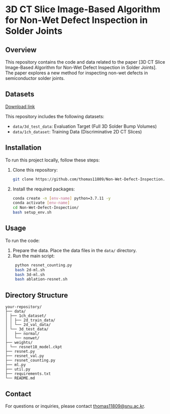 # 3D CT Slice Image-Based Algorithm for Non-Wet Defect Inspection in Solder Joints

## Overview
This repository contains the code and data related to the paper [3D CT Slice Image-Based Algorithm for Non-Wet Defect Inspection in Solder Joints]. The paper explores a new method for inspecting non-wet defects in semiconductor solder joints.

## Datasets
[Download link](https://zenodo.org/records/15250542)

This repository includes the following datasets:
- `data/3d_test_data`: Evaluation Target (Full 3D Solder Bump Volumes)
- `data/1ch_dataset`: Training Data (Discriminative 2D CT Slices)

## Installation
To run this project locally, follow these steps:

1. Clone this repository:
    ```sh
    git clone https://github.com/thomas11809/Non-Wet-Defect-Inspection.git
    ```

2. Install the required packages:
    ```sh
    conda create -n [env-name] python=3.7.11 -y
    conda activate [env-name]
    cd Non-Wet-Defect-Inspection/
    bash setup_env.sh
    ```

## Usage
To run the code:

1. Prepare the data. Place the data files in the `data/` directory.
2. Run the main script:
   ```sh
    python resnet_counting.py
    bash 2d-ml.sh
    bash 3d-ml.sh
    bash ablation-resnet.sh
    ```

## Directory Structure
```
your-repository/
├── data/
│ ├── 1ch_dataset/
│ │ ├── 2d_train_data/
│ │ └── 2d_val_data/
│ └── 3d_test_data/
│   ├── normal/
│   └── nonwet/
├── weights/
│ └── resnet18_model.ckpt
├── resnet.py
├── resnet_val.py
├── resnet_counting.py
├── ml.py
├── util.py
├── requirements.txt
└── README.md
```

## Contact
For questions or inquiries, please contact [thomas11809@snu.ac.kr](mailto:thomas11809@snu.ac.kr).
